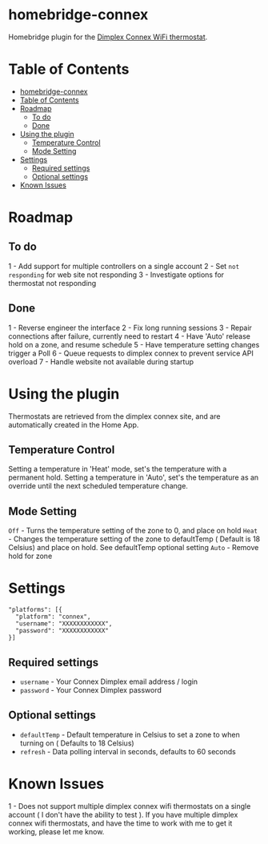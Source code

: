 # homebridge-connex

Homebridge plugin for the [Dimplex Connex WiFi thermostat](https://www.dimplex.com/en/electric_heating/thermostats_controls/products/cxwifi/connex_sup_r_sup_wifi_multizone_programmable_controller).

# Table of Contents

<!--ts-->
   * [homebridge-connex](#homebridge-connex)
   * [Table of Contents](#table-of-contents)
   * [Roadmap](#roadmap)
      * [To do](#to-do)
      * [Done](#done)
   * [Using the plugin](#using-the-plugin)
      * [Temperature Control](#temperature-control)
      * [Mode Setting](#mode-setting)
   * [Settings](#settings)
      * [Required settings](#required-settings)
      * [Optional settings](#optional-settings)
   * [Known Issues](#known-issues)

<!-- Added by: sgracey, at:  -->

<!--te-->

# Roadmap

## To do

1 - Add support for multiple controllers on a single account
2 - Set `not responding` for web site not responding
3 - Investigate options for thermostat not responding

## Done

1 - Reverse engineer the interface
2 - Fix long running sessions
3 - Repair connections after failure, currently need to restart
4 - Have 'Auto' release hold on a zone, and resume schedule
5 - Have temperature setting changes trigger a Poll
6 - Queue requests to dimplex connex to prevent service API overload
7 - Handle website not available during startup

# Using the plugin

Thermostats are retrieved from the dimplex connex site, and are automatically created in the Home App.

## Temperature Control

Setting a temperature in 'Heat' mode, set's the temperature with a permanent hold.  Setting a temperature in 'Auto', set's the temperature as an override until the next scheduled temperature change.

## Mode Setting

`Off` - Turns the temperature setting of the zone to 0, and place on hold
`Heat` - Changes the temperature setting of the zone to defaultTemp ( Default is 18 Celsius) and place on hold.  See defaultTemp optional setting
`Auto` - Remove hold for zone

# Settings

```
"platforms": [{
  "platform": "connex",
  "username": "XXXXXXXXXXXX",
  "password": "XXXXXXXXXXXX"
}]
```

## Required settings

* `username` - Your Connex Dimplex email address / login
* `password` - Your Connex Dimplex password

## Optional settings

* `defaultTemp` - Default temperature in Celsius to set a zone to when turning on ( Defaults to 18 Celsius)
* `refresh` - Data polling interval in seconds, defaults to 60 seconds

# Known Issues

1 - Does not support multiple dimplex connex wifi thermostats on a single account ( I don't have the ability to test ).  If you have  multiple dimplex connex wifi thermostats, and have the time to work with me to get it working, please let me know.
